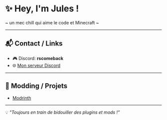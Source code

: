 # ✨ Hey, I'm Jules !  

~ un mec chill qui aime le code et Minecraft ~  

---

## 📬 Contact / Links  
- 🎮 Discord: **rscomeback**  
- 🌐 [Mon serveur Discord](https://discord.gg/fUEDrmRECM)  

---

## 🔧 Modding / Projets   
- [Modrinth](https://modrinth.com/redsavant)     

---

💡 *"Toujours en train de bidouiller des plugins et mods !"*
